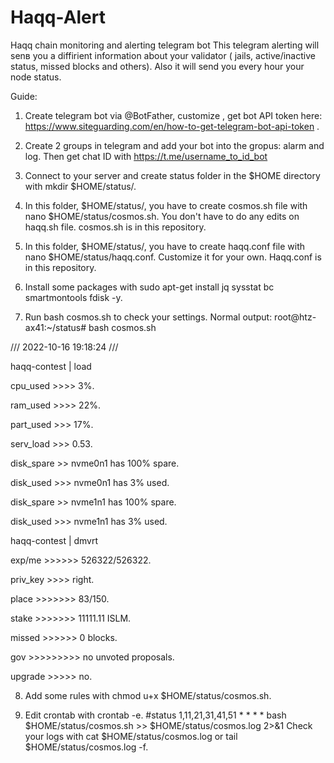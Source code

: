 # Haqq-Alert
Haqq chain monitoring and alerting telegram bot
This telegram alerting will senв you a diffirient information about your validator ( jails, active/inactive status, missed blocks and others). Also it will send you every hour your node status.

Guide:

1. Create telegram bot via @BotFather, customize , get bot API token here: https://www.siteguarding.com/en/how-to-get-telegram-bot-api-token .

2. Create 2 groups in telegram and add your bot into the gropus: alarm and log. Then get chat ID with https://t.me/username_to_id_bot

3. Connect to your server and create status folder in the $HOME directory with mkdir $HOME/status/.

4. In this folder, $HOME/status/, you have to create cosmos.sh file with nano $HOME/status/cosmos.sh. You don't have to do any edits on haqq.sh file. cosmos.sh is in this repository.

5. In this folder, $HOME/status/, you have to create haqq.conf file with nano $HOME/status/haqq.conf. Customize it for your own.
Haqq.conf is in this repository.

6. Install some packages with sudo apt-get install jq sysstat bc smartmontools fdisk -y.

7. Run bash cosmos.sh to check your settings. Normal output:
root@htz-ax41:~/status# bash cosmos.sh
 
/// 2022-10-16 19:18:24 ///
 
haqq-contest  |  load

cpu_used >>>> 3%.

ram_used >>>> 22%.

part_used >>> 17%.

serv_load >>> 0.53.

disk_spare >> nvme0n1 has 100% spare.

disk_used >>> nvme0n1 has 3% used.

disk_spare >> nvme1n1 has 100% spare.

disk_used >>> nvme1n1 has 3% used.
 
haqq-contest  |  dmvrt

exp/me >>>>>> 526322/526322.

priv_key >>>> right.

place >>>>>>> 83/150.

stake >>>>>>> 11111.11 ISLM.

missed >>>>>> 0 blocks.

gov >>>>>>>>> no unvoted proposals.

upgrade >>>>> no.

8. Add some rules with chmod u+x $HOME/status/cosmos.sh.

9. Edit crontab with crontab -e.
 #status
1,11,21,31,41,51 * * * * bash $HOME/status/cosmos.sh >> $HOME/status/cosmos.log 2>&1
Check your logs with cat $HOME/status/cosmos.log or tail $HOME/status/cosmos.log -f.
